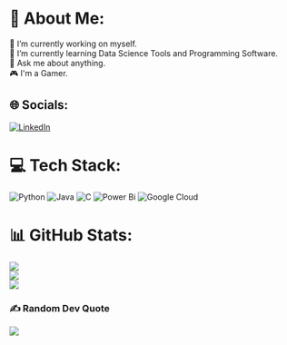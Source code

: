 # 💫 About Me:
🔭 I’m currently working on myself.<br>🌱 I’m currently learning Data Science Tools and Programming Software. <br>💬 Ask me about anything.<br>🎮 I'm a Gamer.


## 🌐 Socials:
[![LinkedIn](https://img.shields.io/badge/LinkedIn-%230077B5.svg?logo=linkedin&logoColor=white)](https://linkedin.com/in/prithvik-p) 

# 💻 Tech Stack:
![Python](https://img.shields.io/badge/python-3670A0?style=flat&logo=python&logoColor=ffdd54) ![Java](https://img.shields.io/badge/java-%23ED8B00.svg?style=flat&logo=openjdk&logoColor=white) ![C](https://img.shields.io/badge/c-%2300599C.svg?style=flat&logo=c&logoColor=white) ![Power Bi](https://img.shields.io/badge/power_bi-F2C811?style=flat&logo=powerbi&logoColor=black) ![Google Cloud](https://img.shields.io/badge/GoogleCloud-%234285F4.svg?style=flat&logo=google-cloud&logoColor=white)
# 📊 GitHub Stats:
![](https://github-readme-stats.vercel.app/api?username=Prithvik-P&theme=dark&hide_border=false&include_all_commits=true&count_private=false)<br/>
![](https://github-readme-streak-stats.herokuapp.com/?user=Prithvik-P&theme=dark&hide_border=false)<br/>
![](https://github-readme-stats.vercel.app/api/top-langs/?username=Prithvik-P&theme=dark&hide_border=false&include_all_commits=true&count_private=false&layout=compact)

### ✍️ Random Dev Quote
![](https://quotes-github-readme.vercel.app/api?type=horizontal&theme=dark)

<!-- Proudly created with GPRM ( https://gprm.itsvg.in ) -->
